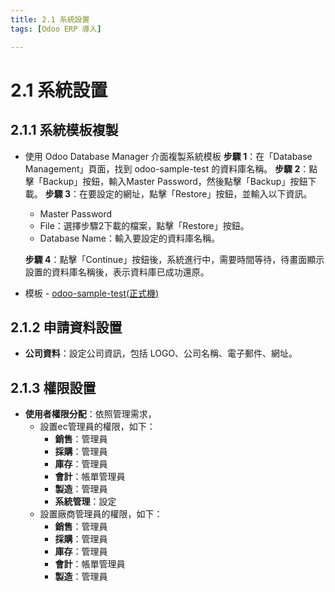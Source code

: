 ```yaml
---
title: 2.1 系統設置
tags: [Odoo ERP 導入]

---
```


# 2.1 系統設置

## 2.1.1 系統模板複製
* 使用 Odoo Database Manager 介面複製系統模板
	**步驟 1**：在「Database Management」頁面，找到 odoo-sample-test 的資料庫名稱。
	**步驟 2**：點擊「Backup」按鈕，輸入Master Password，然後點擊「Backup」按鈕下載。
	**步驟 3**：在要設定的網址，點擊「Restore」按鈕，並輸入以下資訊。
	* Master Password
	* File：選擇步驟2下載的檔案，點擊「Restore」按鈕。
	* Database Name：輸入要設定的資料庫名稱。
	
	**步驟 4**：點擊「Continue」按鈕後，系統進行中，需要時間等待，待畫面顯示設置的資料庫名稱後，表示資料庫已成功還原。


* 模板 - [odoo-sample-test(正式機)](https://sample.odoo.ewebs.tw/web?db=odoo-sample-test)



## 2.1.2 申請資料設置
* **公司資料**：設定公司資訊，包括 LOGO、公司名稱、電子郵件、網址。

## 2.1.3 權限設置
* **使用者權限分配**：依照管理需求，
    * 設置ec管理員的權限，如下：
	   - **銷售**：管理員
	   - **採購**：管理員
	   - **庫存**：管理員
	   - **會計**：帳單管理員
	   - **製造**：管理員
	   - **系統管理**：設定
    * 設置廠商管理員的權限，如下：
	   - **銷售**：管理員
	   - **採購**：管理員
	   - **庫存**：管理員
	   - **會計**：帳單管理員
	   - **製造**：管理員
